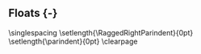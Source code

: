 ## Floats {-}

\singlespacing
\setlength{\RaggedRightParindent}{0pt}
\setlength{\parindent}{0pt}
\clearpage

